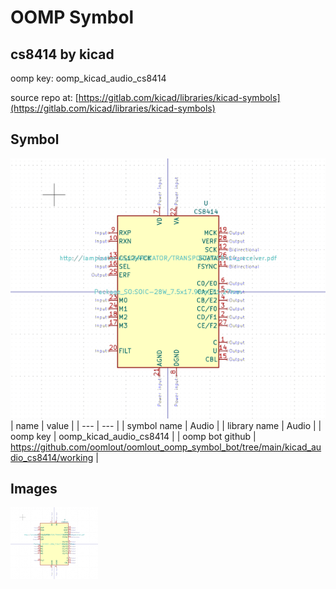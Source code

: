 # OOMP Symbol  
## cs8414  by kicad  
  
oomp key: oomp_kicad_audio_cs8414  
  
source repo at: [https://gitlab.com/kicad/libraries/kicad-symbols](https://gitlab.com/kicad/libraries/kicad-symbols)  
## Symbol  
  
[![working.png](working_600.png)](working.png)  
| name | value | 
| --- | --- | 
| symbol name | Audio | 
| library name | Audio | 
| oomp key | oomp_kicad_audio_cs8414 | 
| oomp bot github | https://github.com/oomlout/oomlout_oomp_symbol_bot/tree/main/kicad_audio_cs8414/working | 
## Images  
  
[![working.png](working_140.png)](working.png)  
